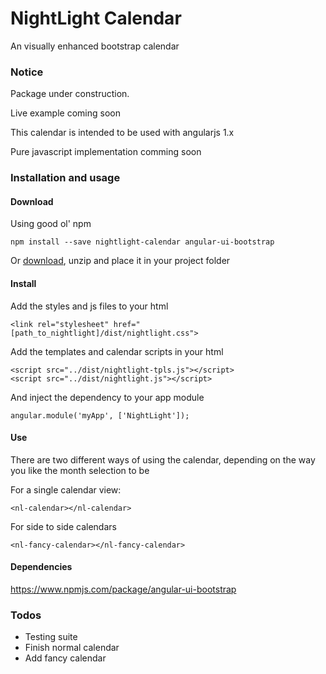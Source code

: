 
NightLight Calendar
================

An visually enhanced bootstrap calendar

### Notice
Package under construction.

Live example coming soon

This calendar is intended to be used with angularjs 1.x

Pure javascript implementation comming soon

### Installation and usage
#### Download
Using good ol' npm

`npm install --save nightlight-calendar angular-ui-bootstrap`

Or <a href="https://github.com/HugoCapitan/NightLight/archive/master.zip">download</a>, unzip and place it in your project folder

#### Install
Add the styles and js files to your html

`<link rel="stylesheet" href="[path_to_nightlight]/dist/nightlight.css">`

Add the templates and calendar scripts in your html

    <script src="../dist/nightlight-tpls.js"></script>
    <script src="../dist/nightlight.js"></script>
   
And inject the dependency to your app module

`angular.module('myApp', ['NightLight']);`

#### Use
There are two different ways of using the calendar, depending on the way you like the month selection to be

For a single calendar view:

`<nl-calendar></nl-calendar>`

For side to side calendars

 `<nl-fancy-calendar></nl-fancy-calendar>`

#### Dependencies
https://www.npmjs.com/package/angular-ui-bootstrap

### Todos
- Testing suite
- Finish normal calendar
- Add fancy calendar


